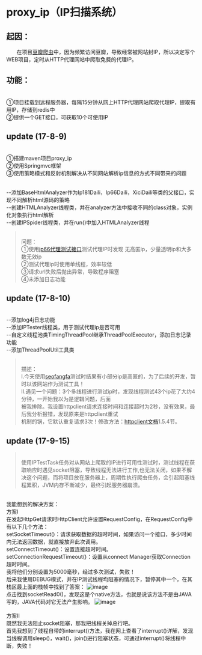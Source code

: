 # proxy_ip（IP扫描系统）
起因：
------
        在项目[豆瓣爬虫](https://github.com/Alooooha/DoubanSpider)中，因为频繁访问豆瓣，导致经常被网站封IP，所以决定写个WEB项目，定时从HTTP代理网站中爬取免费的代理IP。


功能：
------
<br>①项目挂载到远程服务器，每隔15分钟从网上HTTP代理网站爬取代理IP，提取有用IP，存储到redis中
<br>②提供一个GET接口，可获取10个可使用IP

update (17-8-9)
------
<br>①搭建maven项目proxy_ip
<br>②使用Springmvc框架
<br>③使用策略模式和反射机制解决从不同网站解析ip信息的方式不同带来的问题

<br>--添加BaseHtmlAnalyzer作为Ip181Daili，Ip66Daili，XiciDaili等类的父接口，实现不同解析html源码的策略
<br>--创建HTMLAnalyzer线程类，并在analyzer方法中接收不同的class对象，实例化对象执行html解析
<br>--创建IPSpider线程类，并在run()中加入HTMLAnalyzer线程

><br>问题：
<br>①使用[ip66代理测试接口](http://www.66ip.cn/yz/post.php)测试代理IP时发现 无高匿ip，少量透明ip和大多数无效ip
<br>②测试代理ip时使用单线程，效率较低
<br>③请求url失败后抛出异常，导致程序阻塞
<br>④未添加日志功能


update (17-8-10)
------
<br>--添加log4j日志功能
<br>--添加IPTester线程类，用于测试代理ip是否可用
<br>--自定义线程池类TimingThreadPool继承ThreadPoolExecutor，添加日志记录功能
<br>--添加ThreadPoolUtil工具类
><br>描述：
<br>Ⅰ.今天使用[seofangfa](https://seofangfa.com/checkproxy/)测试时结果有小部分ip是高匿的，为了后续的开发，暂时以该网站作为测试工具！
<br>Ⅱ.遇见一个问题：3个多线程进行测试ip时，发现线程测试43个ip花了大约4分钟，一开始我以为是逻辑问题，后面
     <br>被我排除。我设置httpclient请求连接时间和连接超时为2秒，没有效果，最后我分析报错，发现原来是httpclient重试
     <br>机制的锅，它默认重复请求3次！修改方法：[httpclient文档](http://hc.apache.org/httpcomponents-client-4.5.x/tutorial/html/index.html)1.5.4节。

update (17-9-15)
------
><br>使用IPTestTask任务对从网站上爬取的IP进行可用性测试时，测试线程在获取响应时遇见socket阻塞，导致线程无法进行工作,也无法关闭，如果不解决这个问题，而将项目放在服务器上，周期性执行爬虫任务，会引起阻塞线程累积，JVM内存不断减少，最终引起服务器崩溃。

<br>我能想到的解决方案：
<br>方案Ⅰ
<br>         在发起HttpGet请求时HttpClient允许设置RequestConfig，在RequestConfig中有以下几个方法：
<br>setSocketTimeout()：请求获取数据的超时时间，如果访问一个接口，多少时间内无法返回数据，就直接放弃此次调用。
<br>setConnectTimeout()：设置连接超时时间。
<br>setConnectionRequestTimeout()：设置从connect Manager获取Connection 超时时间。
<br>我将他们分别设置为5000毫秒，经过多次测试，失败！
<br>后来我使用DEBUG模式，并在IP测试线程均阻塞的情况下，暂停其中一个，在其栈区最上面的栈帧中找到了答案：
![image]()
<br>点击找到socketRead0()，发现这是个native方法，也就是说该方法不是由JAVA写的，JAVA代码对它无法产生影响。
![image]()
<br>
<br>方案Ⅱ
<br>          既然我无法阻止socket阻塞，那我把线程关掉总行吧。
<br>首先我想到了线程自带的interrupt()方法，我在网上查看了interrupt()详解，发现当线程调用sleep()，wait()，join()进行阻塞状态，可通过interrupt()将线程中断，失败！
<br>
<br>
